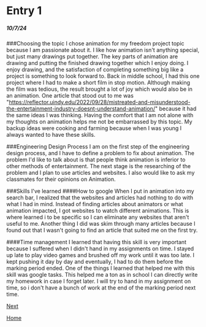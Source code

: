 # Entry 1
##### 10/7/24

###Choosing the topic
I chose animation for my freedom project topic because I am passionate about it. I like how animation isn't anything special, but just many drawings put together. The key parts of animation are drawing and putting the finished drawing together which I enjoy doing.  I enjoy drawing, and the satisfaction of completing something big like a project is something to look forward to. Back in middle school, I had this one project where I had to make a short film in stop motion. Although making the film was tedious, the result brought a lot of joy which would also be in an animation. One article that stood out to me was "https://reflector.uindy.edu/2022/09/28/mistreated-and-misunderstood-the-entertainment-industry-doesnt-understand-animation/" because it had the same ideas I was thinking. Having the comfort that I am not alone with my thoughts on animation helps me not be embarrassed by this topic. My backup ideas were cooking and farming because when I was young I always wanted to have these skills. 

###Engineering Design Process
I am on the first step of the engineering design process, and I have to define a problem to fix about animation. The problem I'd like to talk about is that people think animation is inferior to other methods of entertainment. The next stage is the researching of the problem and I plan to use articles and websites. I also would like to ask my classmates for their opinions on Animation.

###Skills I've learned
####How to google
When I put in animation into my search bar, I realized that the websites and articles had nothing to do with what I had in mind. Instead of finding articles about animators or what animation impacted, I got websites to watch different animations. This is where learned i to be specific so I can eliminate any websites that aren't useful to me. Another thing I did was skim through many articles because I found out that I wasn't going to find an article that suited me on the first try. 

####Time management
I learned that having this skill is very important because I suffered when I didn't hand in my assignments on time. I stayed up late to play video games and brushed off my work until it was too late. I kept pushing it day by day and eventually, I had to do them before the marking period ended. One of the things I learned that helped me with this skill was google tasks. This helped me a ton as in school I can directly write my homework in case I forget later. I will try to hand in my assignment on time, so i don't have a bunch of work at the end of the marking period next time.  

[Next](entry02.md)

[Home](../README.md)
